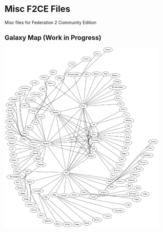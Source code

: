 # Misc F2CE Files
Misc files for Federation 2 Community Edition

## Galaxy Map (Work in Progress)
![alt text](https://raw.githubusercontent.com/lbelella/f2ce/main/f2ce_galaxy_map.png)
